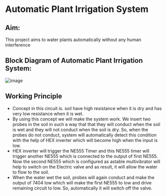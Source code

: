 # Automatic Plant Irrigation System
## Aim:
This project aims to water plants automatically without any human interference 

## Block Diagram of Automatic Plant Irrigation System:
![image](https://user-images.githubusercontent.com/85859889/121845614-5899c300-cd03-11eb-9135-d872daf4e6a3.png)


## Working Principle
 * Concept in this circuit is. soil have high resistance when it is dry and has very low resistance when it is wet.
 * By using this concept we will make the system work. We insert two probes in the soil in such a way that that they will conduct when the soil is wet and they will not conduct when the soil is dry. So, when the probes do not conduct, system will automatically detect this condition with the help of HEX inverter which will become high when the input is low.
 * HEX inverter will trigger the NE555 Timer and this NE555 timer will trigger another NE555 which is connected to the output of first NE555. Now the second NE555 which is configured as astable multivibrator will help to switch on the Electric valve and as result, it will allow the water to flow to the soil.
 * When the water wet the soil, probes will again conduct and make the output of 7404 low which will make the first NE555 to low and drive remaining circuit to low. So, automatically it will switch off the valve.




 
